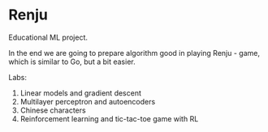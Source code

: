 # Renju

Educational ML project.

In the end we are going to prepare algorithm good in playing Renju - game, which is similar to Go, but a bit easier.


Labs:
 1) Linear models and gradient descent
 2) Multilayer perceptron and autoencoders
 3) Chinese characters
 4) Reinforcement learning and tic-tac-toe game with RL
